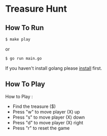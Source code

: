 # Treasure Hunt

## How To Run

```sh
$ make play
```
or

```sh
$ go run main.go
```

If you haven't install golang please [install](https://golang.org/doc/install) first.

## How To Play

How to Play :
- Find the treasure ($)
- Press "w" to move player (X) up
- Press "s" to move player (X) down
- Press "d" to move player (X) right
- Press "r" to reset the game
